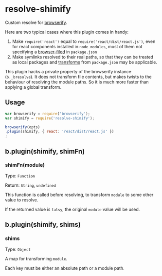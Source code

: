 # resolve-shimify
Custom resolve for [browserify](http://npmjs.org/package/browserify).

Here are two typical cases where this plugin comes in handy:

1. Make `require('react')` equal to `require('react/dist/react.js')`, even for react components installed in `node_modules`, most of them not specifying a [browser-filed](https://github.com/substack/browserify-handbook#browser-field) in `package.json`
2. Make symlinks resolved to their real paths, so that they can be treated as local packages and [transforms](https://github.com/substack/browserify-handbook#browserifytransform-field) from `package.json` may be applicable.

This plugin hacks a private property of the browserify instance (`b._bresolve`).
It does not transform file contents, but makes twists to the behaviour of resolving the module paths.
So it is much more faster than applying a global transform.

## Usage

```javascript
var browserify = require('browserify');
var shimify = require('resolve-shimify');

browserify(opts)
.plugin(shimify, { react: 'react/dist/react.js' })
;
```

## b.plugin(shimify, shimFn)

### shimFn(module)

Type: `Function`

Return: `String`, `undefined`

This function is called before resolving, to transform `module` to some other value to resolve.

If the returned value is `falsy`, the original `module` value will be used.


## b.plugin(shimify, shims)

### shims

Type: `Object`

A map for transforming `module`.

Each key must be either an absolute path or a module path.
